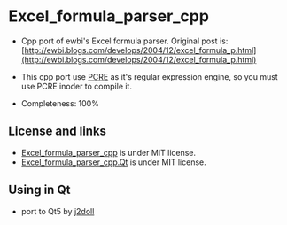 # Excel_formula_parser_cpp

- Cpp port of ewbi's Excel formula parser. Original post is: [http://ewbi.blogs.com/develops/2004/12/excel_formula_p.html](http://ewbi.blogs.com/develops/2004/12/excel_formula_p.html)

- This cpp port use [PCRE](https://www.pcre.org/) as it's regular expression engine, so you must use PCRE inoder to compile it.

- Completeness: 100%

## License and links

- [Excel_formula_parser_cpp](https://github.com/lishen2/Excel_formula_parser_cpp) is under MIT license.
- [Excel_formula_parser_cpp.Qt](https://github.com/j2doll/Excel_formula_parser_cpp.Qt) is under MIT license.

## Using in Qt

- port to Qt5 by [j2doll](https://github.com/j2doll)

